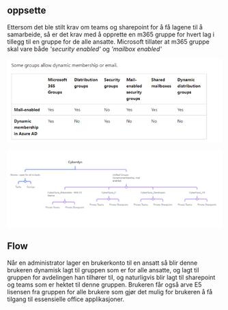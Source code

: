 ## oppsette

Ettersom det ble stilt krav om teams og sharepoint for å få lagene til å samarbeide, så er det krav med å opprette en m365 gruppe for hvert lag i tillegg til en gruppe for de alle ansatte. Microsoft tillater at m365 gruppe skal vare både *'security enabled'* og *'mailbox enabled'*

![alt text](Pics/groups-compare.png)


<img src="Pics/Oppsett.png">


## Flow 

Når en administrator lager en brukerkonto til en ansatt så blir denne brukeren dynamisk lagt til gruppen som er for alle ansatte, og lagt til gruppen for avdelingen han tilhører til, og naturligvis blir lagt til sharepoint og teams som er hektet til denne gruppen. Brukeren får også arve E5 lisensen fra gruppen for alle brukere som gjør det mulig for brukeren å få tilgang til essensielle office applikasjoner. 

